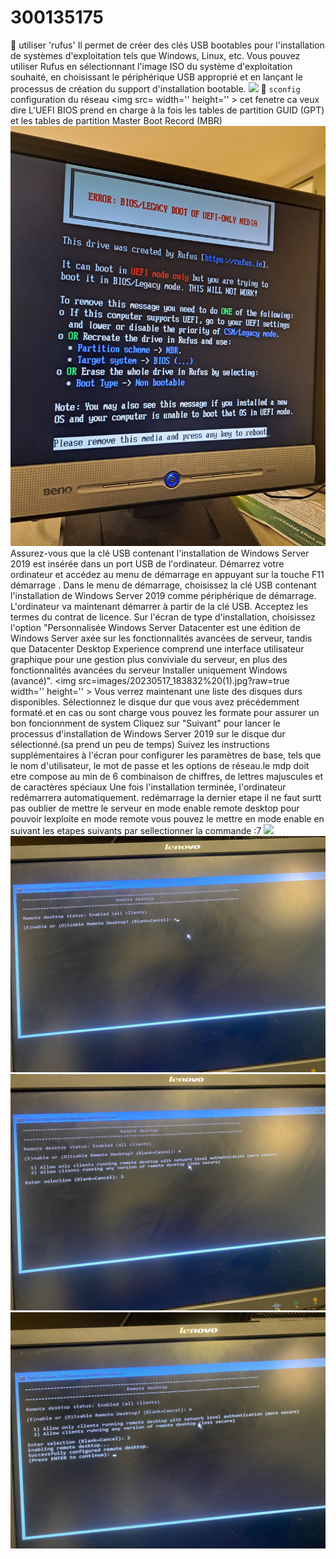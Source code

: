 # 300135175
:pushpin: utiliser 'rufus' Il permet de créer des clés USB bootables pour l'installation de systèmes d'exploitation tels que Windows, Linux, etc. Vous pouvez utiliser Rufus en sélectionnant l'image ISO du système d'exploitation souhaité, en choisissant le périphérique USB approprié et en lançant le processus de création du support d'installation bootable.
<img src=images/20230517_182725%20(1).jpg width='' height='' > </img>
:pushpin: `sconfig` configuration du réseau 
<img src= width='' height='' > </img>
 cet fenetre ca veux dire L'UEFI BIOS prend en charge à la fois les tables de partition GUID (GPT) et les tables de partition Master Boot Record (MBR)
<img src=images/20230517_181628.jpg width='' height='' > </img> 
Assurez-vous que la clé USB contenant l'installation de Windows Server 2019 est insérée dans un port USB de l'ordinateur.
Démarrez votre ordinateur et accédez au menu de démarrage en appuyant sur la touche F11 démarrage .
Dans le menu de démarrage, choisissez la clé USB contenant l'installation de Windows Server 2019 comme périphérique de démarrage.
L'ordinateur va maintenant démarrer à partir de la clé USB.
Acceptez les termes du contrat de licence.
Sur l'écran de type d'installation, choisissez l'option "Personnalisée Windows Server Datacenter est une édition de Windows Server axée sur les fonctionnalités avancées de serveur, tandis que Datacenter Desktop Experience comprend une interface utilisateur graphique pour une gestion plus conviviale du serveur, en plus des fonctionnalités avancées du serveur Installer uniquement Windows (avancé)".
<img src=images/20230517_183832%20(1).jpg?raw=true width='' height='' > </img>
Vous verrez maintenant une liste des disques durs disponibles. Sélectionnez le disque dur que vous avez précédemment formaté.et en cas ou sont charge vous pouvez les formate pour assurer un bon foncionnment de system
Cliquez sur "Suivant" pour lancer le processus d'installation de Windows Server 2019 sur le disque dur sélectionné.(sa prend un peu de temps)
Suivez les instructions supplémentaires à l'écran pour configurer les paramètres de base, tels que le nom d'utilisateur, le mot de passe et les options de réseau.le mdp doit etre compose au min de 6 combinaison de chiffres, de lettres majuscules et de caractères spéciaux
Une fois l'installation terminée, l'ordinateur redémarrera automatiquement.
redémarrage
la dernier etape il ne faut surtt pas oublier de mettre le serveur en mode enable remote desktop pour pouvoir lexploite en mode remote
vous pouvez le mettre en mode enable en suivant les etapes suivants par sellectionner la commande :7
<img src=https:images/en%20rdt%201.jpg width='' height='' > </img>
<img src=images/en%20rdt%202.jpg width='' height='' > </img>
<img src=images/en%20rdt%203.jpg width='' height='' > </img>
<img src=images/en%20rdt%204.jpg width='' height='' > </img>

